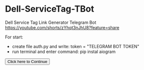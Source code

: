 # Dell-ServiceTag-TBot

Dell Service Tag Link Generator Telegram Bot https://youtube.com/shorts/zYhqt3nJhU8?feature=share

For start:
 - create file auth.py and write: token = "TELEGRAM BOT TOKEN"
 - run terminal and enter command: pip instal aiogram


 <input class="btn btn-primary" type="submit" value="Click here to Continue" onclick="verifyAkchallenge()">